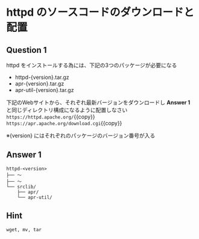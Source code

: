 # httpd のソースコードのダウンロードと配置
## Question 1
httpd をインストールする為には、下記の3つのパッケージが必要になる  
- httpd-{version}.tar.gz
- apr-{version}.tar.gz  
- apr-util-{version}.tar.gz  

下記のWebサイトから、それぞれ最新バージョンをダウンロードし **Answer 1** と同じディレクトリ構成になるように配置しなさい  
`https://httpd.apache.org/`{{copy}}  
`https://apr.apache.org/download.cgi`{{copy}}  

※{version} にはそれぞれのパッケージのバージョン番号が入る  

## Answer 1
```
httpd-<version>
├── 〜
├── 〜
└── srclib/
    ├── apr/
    └── apr-util/
```

## Hint
`wget, mv, tar`
